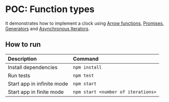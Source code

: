 # POC: Function types

It demonstrates how to implement a clock using [Arrow functions](https://developer.mozilla.org/en-US/docs/Web/JavaScript/Reference/Functions/Arrow_functions), [Promises](https://developer.mozilla.org/en-US/docs/Web/JavaScript/Reference/Global_Objects/Promise), [Generators](https://developer.mozilla.org/en-US/docs/Web/JavaScript/Reference/Global_Objects/Generator) and [Asynchronous Iterators](https://github.com/tc39/proposal-async-iteration).

## How to run

| Description | Command |
| :--- | :--- |
| Install dependencies | `npm install` |
| Run tests | `npm test` |
| Start app in infinite mode | `npm start` |
| Start app in finite mode | `npm start <number of iterations>` |
